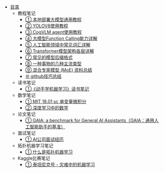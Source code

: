 * [目录](README.md)
  * 教程笔记
    * [① 本地部署大模型通用教程](教程笔记/ch01.md)
    * [② YOLOV8使用教程](教程笔记/ch02.md)
    * [③ CogVLM agent使用教程](教程笔记/ch03.md)
    * [④ 大模型Function Calling能力详解](教程笔记/ch04.md)
    * [⑤ 人工智能领域中常见词汇详解](教程笔记/ch05.md)
    * [⑥ Transformer模型架构各层详解](教程笔记/ch06.md)
    * [⑦ 常见的模型后缀格式](教程笔记/ch07.md)
    * [⑧ 一种事物的几种主流类型](教程笔记/ch08.md)
    * [⑨ 混合专家模型 (MoE) 资料总结](教程笔记/ch09.md)
    * [⑩ github技巧总结](教程笔记/ch10.md)
  * 读书笔记
    * [①《动手学机器学习》读书笔记](读书笔记/ch01.md)
  * 数学笔记
    * [① MIT 18.01 sc  单变量微积分](数学笔记/ch01.md)
    * [② 深度学习中的数学](数学笔记/ch02.md)
  * 论文笔记
    * [① GAIA: a benchmark for General AI Assistants（GAIA：通用人工智能助手的基准） ](论文笔记/ch01.md)
  * 面试笔记
    * [① AI公司面试经历](面试笔记/ch01.md)
  * 拓扑机器学习笔记
    * [① 什么是拓扑机器学习](拓扑机器学习笔记/ch01.md)
  * Kaggle比赛笔记
    * [① 泰坦尼克号 - 灾难中的机器学习](Kaggle比赛笔记/ch01.md)
